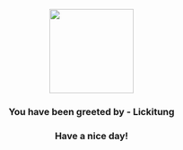 <p align="center">
            <img src="https://raw.githubusercontent.com/PokeAPI/sprites/master/sprites/pokemon/108.png" width="150" height="150">
          </p>
          <h3 align="center">You have been greeted by - <b>Lickitung</b></h3>
          <h3 align="center">Have a nice day!</h3>
        